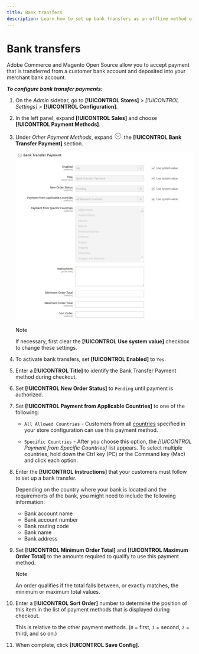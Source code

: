 ```yaml
---
title: Bank transfers
description: Learn how to set up bank transfers as an offline method of payment on your store.
---
```

# Bank transfers

Adobe Commerce and Magento Open Source allow you to accept payment that is transferred from a customer bank account and deposited into your merchant bank account.

**_To configure bank transfer payments:_**

1. On the _Admin_ sidebar, go to **[!UICONTROL Stores]** > _[!UICONTROL Settings]_ > **[!UICONTROL Configuration]**.

1. In the left panel, expand **[!UICONTROL Sales]** and choose **[!UICONTROL Payment Methods]**.

1. Under _Other Payment Methods_, expand ![Expansion selector](../assets/icon-display-expand.png) the **[!UICONTROL Bank Transfer Payment]** section.

   ![Bank Transfer Payment](../configuration-reference/sales/assets/payment-methods-bank-transfer-payment.png)<!-- zoom -->

   >[!NOTE]
   >
   >If necessary, first clear the **[!UICONTROL Use system value]** checkbox to change these settings.

1. To activate bank transfers, set **[!UICONTROL Enabled]** to `Yes`.

1. Enter a **[!UICONTROL Title]** to identify the Bank Transfer Payment method during checkout.

1. Set **[!UICONTROL New Order Status]** to `Pending` until payment is authorized.

1. Set **[!UICONTROL Payment from Applicable Countries]** to one of the following:

   - `All Allowed Countries` - Customers from all [countries](../getting-started/store-details.md#country-options) specified in your store configuration can use this payment method.

   - `Specific Countries` - After you choose this option, the _[!UICONTROL Payment from Specific Countries]_ list appears. To select multiple countries, hold down the Ctrl key (PC) or the Command key (Mac) and click each option.

1. Enter the **[!UICONTROL Instructions]** that your customers must follow to set up a bank transfer.

   Depending on the country where your bank is located and the requirements of the bank, you might need to include the following information:

   - Bank account name
   - Bank account number
   - Bank routing code
   - Bank name
   - Bank address

1. Set **[!UICONTROL Minimum Order Total]** and **[!UICONTROL Maximum Order Total]** to the amounts required to qualify to use this payment method.

   >[!NOTE]
   >
   >An order qualifies if the total falls between, or exactly matches, the minimum or maximum total values.

1. Enter a **[!UICONTROL Sort Order]** number to determine the position of this item in the list of payment methods that is displayed during checkout.

   This is relative to the other payment methods. (`0` = first, `1` = second, `2` = third, and so on.)

1. When complete, click **[!UICONTROL Save Config]**.
